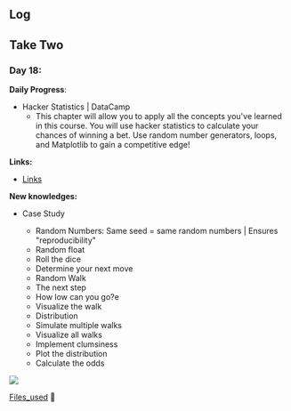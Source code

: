 
## Log


## Take Two

### Day 18:

**Daily Progress**: 
-  Hacker Statistics | DataCamp
    - This chapter will allow you to apply all the concepts you've learned in this course. You will use hacker statistics to calculate your chances of winning a bet. Use random number generators, loops, and Matplotlib to gain a competitive edge!


**Links:** 
- [Links](https://www.datacamp.com/courses/intermediate-python-for-data-science)

**New knowledges:** 

- Case Study

     - Random Numbers: Same seed = same random numbers | Ensures "reproducibility"
     - Random float
     - Roll the dice
     - Determine your next move
     - Random Walk
     - The next step
     - How low can you go?e
     - Visualize the walk
     - Distribution
     - Simulate multiple walks
     - Visualize all walks
     - Implement clumsiness
     - Plot the distribution
     - Calculate the odds


![](https://i.imgur.com/7OmhGd1.png)


[Files_used](https://github.com/mrncstt/100-days-of-code/files/4100848/intermediate_python_datacamp.zip) :file_folder:
